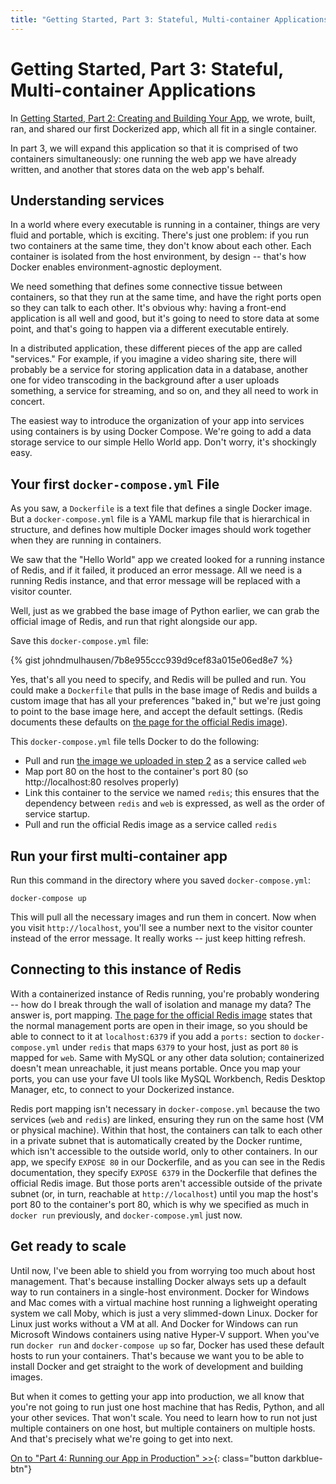 ```yaml
---
title: "Getting Started, Part 3: Stateful, Multi-container Applications"
---
```


# Getting Started, Part 3: Stateful, Multi-container Applications

In [Getting Started, Part 2: Creating and Building Your App](part2.md), we
wrote, built, ran, and shared our first Dockerized app, which all fit in a
single container.

In part 3, we will expand this application so that it is comprised of two
containers simultaneously: one running the web app we have already written, and
another that stores data on the web app's behalf.

## Understanding services

In a world where every executable is running in a container, things are very
fluid and portable, which is exciting. There's just one problem: if you run
two containers at the same time, they don't know about each other. Each
container is isolated from the host environment, by design -- that's how Docker
enables environment-agnostic deployment.

We need something that defines some connective tissue between containers, so
that they run at the same time, and have the right ports open
so they can talk to each other. It's obvious why: having a front-end application
is all well and good, but it's going to need to store data at some point,
and that's going to happen via a different executable entirely.

In a distributed application, these different pieces of the app are called
"services." For example, if you imagine a video sharing site, there will
probably be a service for storing application data in a database, another one
for video transcoding in the background after a user uploads something, a
service for streaming, and so on, and they all need to work in concert.

The easiest way to introduce the organization of your app into services using
containers is by using Docker Compose. We're going to add a data storage service
to our simple Hello World app. Don't worry, it's shockingly easy.

## Your first `docker-compose.yml` File

As you saw, a `Dockerfile` is a text file that defines a single Docker image.
But a `docker-compose.yml` file is a YAML markup file that is hierarchical in
structure, and defines how multiple Docker images should work together when
they are running in containers.

We saw that the "Hello World" app we created looked for a running instance of
Redis, and if it failed, it produced an error message. All we need is a running
Redis instance, and that error message will be replaced with a visitor counter. 

Well, just as we grabbed the base image of Python earlier, we can grab the
official image of Redis, and run that right alongside our app.

Save this `docker-compose.yml` file:

{% gist johndmulhausen/7b8e955ccc939d9cef83a015e06ed8e7 %}

Yes, that's all you need to specify, and Redis will be pulled and run. You could
make a `Dockerfile` that pulls in the base image of Redis and builds a custom
image that has all your preferences "baked in," but we're just going to point to
the base image here, and accept the default settings. (Redis documents these
defaults on [the page for the official Redis
image](https://store.docker.com/images/1f6ef28b-3e48-4da1-b838-5bd8710a2053)).

This `docker-compose.yml` file tells Docker to do the following:

- Pull and run [the image we uploaded in step 2](/getting-started/part2/#/share-the-app) as a service called `web`
- Map port 80 on the host to the container's port 80 (so http://localhost:80 resolves properly)
- Link this container to the service we named `redis`; this ensures that the
  dependency between `redis` and `web` is expressed, as well as the order of service
  startup.
- Pull and run the official Redis image as a service called `redis`

## Run your first multi-container app

Run this command in the directory where you saved `docker-compose.yml`:

```shell
docker-compose up
```

This will pull all the necessary images and run them in concert. Now when you
visit `http://localhost`, you'll see a number next to the visitor counter
instead of the error message. It really works -- just keep hitting refresh.

## Connecting to this instance of Redis

With a containerized instance of Redis running, you're probably wondering --
how do I break through the wall of isolation and manage my data? The answer is,
port mapping. [The page for the official Redis
image](https://store.docker.com/images/1f6ef28b-3e48-4da1-b838-5bd8710a2053)
states that the normal management ports are open in their image, so you should
be able to connect to it at `localhost:6379` if you add a `ports:` section to
`docker-compose.yml` under `redis` that maps `6379` to your host, just as port
`80` is mapped for `web`. Same with MySQL or any other data solution;
containerized doesn't mean unreachable, it just means portable. Once you map
your ports, you can use your fave UI tools like MySQL Workbench, Redis Desktop
Manager, etc, to connect to your Dockerized instance.

Redis port mapping isn't necessary in `docker-compose.yml` because the two
services (`web` and `redis`) are linked, ensuring they run on the same host (VM 
or physical machine). Within that host, the containers can talk to each other
in a private subnet that is automatically created by the Docker runtime, which
isn't accessible to the outside world, only to other containers. In our app,
we specify `EXPOSE 80` in our Dockerfile, and as you can see in the Redis
documentation, they specify `EXPOSE 6379` in the Dockerfile that defines the
official Redis image. But those ports aren't accessible outside of the private
subnet (or, in turn, reachable at `http://localhost`) until you map the host's
port 80 to the container's port 80, which is why we specified as much in
`docker run` previously, and `docker-compose.yml` just now. 

## Get ready to scale

Until now, I've been able to shield you from worrying too much about host
management. That's because installing Docker always sets up a default way
to run containers in a single-host environment. Docker for Windows and Mac 
comes with a virtual machine host running a lighweight operating system
we call Moby, which is just a very slimmed-down Linux. Docker for Linux 
just works without a VM at all. And Docker for Windows can run Microsoft 
Windows containers using native Hyper-V support. When you've run `docker
run` and `docker-compose up` so far, Docker has used these default hosts
to run your containers. That's because we want you to be able to install
Docker and get straight to the work of development and building images.

But when it comes to getting your app into production, we all know that
you're not going to run just one host machine that has Redis, Python, and
all your other sevices. That won't scale. You need to learn how to run not
just multiple containers on one host, but multiple containers on multiple
hosts. And that's precisely what we're going to get into next.

[On to "Part 4: Running our App in Production" >>](part4.md){: class="button darkblue-btn"}
